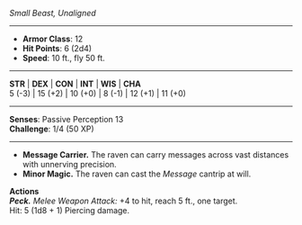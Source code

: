 _Small Beast, Unaligned_

---

- **Armor Class**: 12
- **Hit Points**: 6 (2d4)
- **Speed**: 10 ft., fly 50 ft.

---

**STR** | **DEX** | **CON** | **INT** | **WIS** | **CHA**  
5 (-3) | 15 (+2) | 10 (+0) | 8 (-1) | 12 (+1) | 11 (+0)

---

**Senses**: Passive Perception 13  
**Challenge**: 1/4 (50 XP)

---

- **Message Carrier.** The raven can carry messages across vast distances with unnerving precision.
- **Minor Magic.** The raven can cast the _Message_ cantrip at will.

**Actions**  
_**Peck.**_ _Melee Weapon Attack:_ +4 to hit, reach 5 ft., one target.  
Hit: 5 (1d8 + 1) Piercing damage.